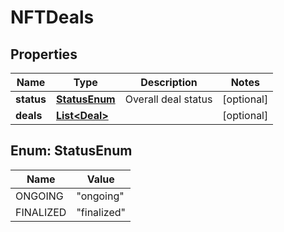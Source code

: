 

# NFTDeals


## Properties

Name | Type | Description | Notes
------------ | ------------- | ------------- | -------------
**status** | [**StatusEnum**](#StatusEnum) | Overall deal status |  [optional]
**deals** | [**List&lt;Deal&gt;**](Deal.md) |  |  [optional]



## Enum: StatusEnum

Name | Value
---- | -----
ONGOING | &quot;ongoing&quot;
FINALIZED | &quot;finalized&quot;



